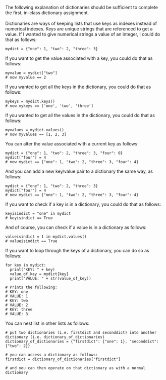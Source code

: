 The following explanation of dictionaries should be sufficient to complete the first, in-class dictionary assignment.
<br/>
<br/>
Dictionaries are ways of keeping lists that use keys as indexes instead of numerical indexes. Keys are unique strings that are referenced to get a value. If I wanted to give numerical strings a value of an integer, I could do that as follows:
```
mydict = {"one": 1, "two": 2, "three": 3}
```
If you want to get the value associated with a key, you could do that as follows:
```
myvalue = mydict["two"]
# now myvalue == 2
```
If you wanted to get all the keys in the dictionary, you could do that as follows:
```
mykeys = mydict.keys()
# now mykeys == ['one', 'two', 'three']
```
If you wanted to get all the values in the dictionary, you could do that as follows:
```
myvalues = mydict.values()
# now myvalues == [1, 2, 3]
```
You can alter the value associated with a current key as follows:
```
mydict = {"one": 1, "two": 2, "three": 3, "four": 0}
mydict["four"] = 4
# now mydict == {"one": 1, "two": 2, "three": 3, "four": 4}
```
And you can add a new key/value pair to a dictionary the same way, as follows:
```
mydict = {"one": 1, "two": 2, "three": 3}
mydict["four"] = 4
# now mydict == {"one": 1, "two": 2, "three": 3, "four": 4}
```
If you want to check if a key is in a dictionary, you could do that as follows:
```
keyisindict = "one" in mydict
# keyisindict == True
```
And of course, you can check if a value is in a dictionary as follows:
```
valueisindict = 1 in mydict.values()
# valueisindict == True
```
If you want to loop through the keys of a dictionary, you can do so as follows:
```
for key in mydict:
  print("KEY: " + key)
  value_of_key = mydict[key]
  print("VALUE: " + str(value_of_key))

# Prints the following:
# KEY: one
# VALUE: 1
# KEY: two
# VALUE: 2
# KEY: three
# VALUE: 3
```
You can nest list in other lists as follows:
```
# put two dictionaries (i.e. firstdict and seconddict) into another dictionary (i.e. dictionary_of_dictionaries)
dictionary_of_dictionaries = {"firstdict": {"one": 1}, "seconddict": {"two": 2}}

# you can access a dictionary as follows:
firstdict = dictionary_of_dictionaries["firstdict"]

# and you can then operate on that dictionary as with a normal dictionary
```
